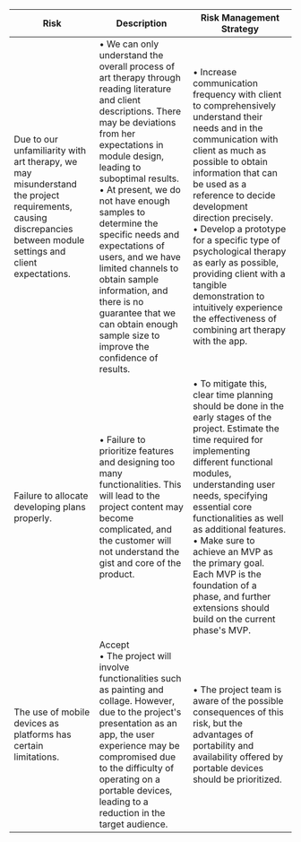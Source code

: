 | **Risk** | **Description** | **Risk Management Strategy** |
|------|-------------|-----------------------|
| Due to our unfamiliarity with art therapy, we may misunderstand the project requirements, causing discrepancies between module settings and client expectations. | • We can only understand the overall process of art therapy through reading literature and client descriptions. There may be deviations from her expectations in module design, leading to suboptimal results. <br>• At present, we do not have enough samples to determine the specific needs and expectations of users, and we have limited channels to obtain sample information, and there is no guarantee that we can obtain enough sample size to improve the confidence of results. | • Increase communication frequency with client to comprehensively understand their needs and in the communication with client as much as possible to obtain information that can be used as a reference to decide development direction precisely. <br>• Develop a prototype for a specific type of psychological therapy as early as possible, providing client with a tangible demonstration to intuitively experience the effectiveness of combining art therapy with the app. |
| Failure to allocate developing plans properly. | • Failure to prioritize features and designing too many functionalities. This will lead to the project content may become complicated, and the customer will not understand the gist and core of the product. | • To mitigate this, clear time planning should be done in the early stages of the project. Estimate the time required for implementing different functional modules, understanding user needs, specifying essential core functionalities as well as additional features. <br>• Make sure to achieve an MVP as the primary goal. Each MVP is the foundation of a phase, and further extensions should build on the current phase's MVP. |
| The use of mobile devices as platforms has certain limitations. | Accept <br> • The project will involve functionalities such as painting and collage. However, due to the project's presentation as an app, the user experience may be compromised due to the difficulty of operating on a portable devices, leading to a reduction in the target audience. | • The project team is aware of the possible consequences of this risk, but the advantages of portability and availability offered by portable devices should be prioritized. |
